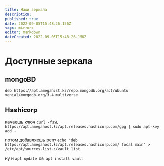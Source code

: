 ```yaml
---
title: Наши зеркала
description: 
published: true
date: 2022-09-05T15:48:26.156Z
tags: mirrors
editor: markdown
dateCreated: 2022-09-05T15:48:26.156Z
---
```


# Доступные зеркала

## mongoBD

`deb https://apt.amegahost.kz/repo.mongodb.org/apt/ubuntu xenial/mongodb-org/3.4 multiverse`

## Hashicorp

качаешь ключ
`curl -fsSL https://apt.amegahost.kz/apt.releases.hashicorp.com/gpg | sudo apt-key add -`

потом добавляешь репу
`echo "deb https://apt.amegahost.kz/apt.releases.hashicorp.com/ focal main" > /etc/apt/sources.list.d/vault.list`

ну и `apt update && apt install vault`